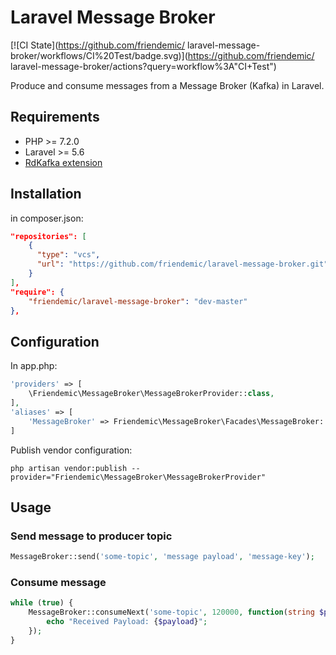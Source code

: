 # Laravel Message Broker

[![CI State](https://github.com/friendemic/
laravel-message-broker/workflows/CI%20Test/badge.svg)](https://github.com/friendemic/
laravel-message-broker/actions?query=workflow%3A"CI+Test")

Produce and consume messages from a Message Broker (Kafka) in Laravel.

## Requirements

* PHP >= 7.2.0
* Laravel >= 5.6
* [RdKafka extension](https://arnaud.le-blanc.net/php-rdkafka-doc/phpdoc/book.rdkafka.html)

## Installation

in composer.json:

```json
"repositories": [
    {
      "type": "vcs",
      "url": "https://github.com/friendemic/laravel-message-broker.git"
    }
],
"require": {
    "friendemic/laravel-message-broker": "dev-master"
},
```

## Configuration

In app.php:

```php
'providers' => [
    \Friendemic\MessageBroker\MessageBrokerProvider::class,
],
'aliases' => [
    'MessageBroker' => Friendemic\MessageBroker\Facades\MessageBroker::class,
]
```

Publish vendor configuration:

```$
php artisan vendor:publish --provider="Friendemic\MessageBroker\MessageBrokerProvider"
```

## Usage

### Send message to producer topic
```php
MessageBroker::send('some-topic', 'message payload', 'message-key');
```

### Consume message 
```php
while (true) {
    MessageBroker::consumeNext('some-topic', 120000, function(string $payload) {
        echo "Received Payload: {$payload}";
    });
}
```
